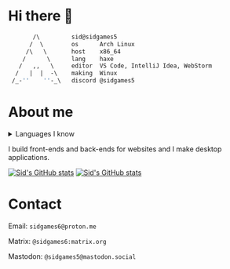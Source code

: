 <!-- github readme stats theme: omni -->

# Hi there 👋

```haxe
       /\         sid@sidgames5
      /  \        os      Arch Linux
     /\   \       host    x86_64
    /      \      lang    haxe
   /   ,,   \     editor  VS Code, IntelliJ Idea, WebStorm
  /   |  |  -\    making  Winux
 /_-''    ''-_\   discord @sidgames5
```

# About me

<details>
  <summary>Languages I know</summary>
C - basic<br>
CSS - advanced<br>
Haxe - master<br>
HTML - expert<br>
Java - expert<br>
JavaScript - advanced<br>
Kotlin - basic<br>
Python - intermediate
</details>

I build front-ends and back-ends for websites and I make desktop applications.

[![Sid's GitHub stats](https://github-readme-stats.vercel.app/api?username=sidgames5&theme=omni)](https://github.com/anuraghazra/github-readme-stats)
[![Sid's GitHub stats](https://github-readme-stats.vercel.app/api/top-langs/?username=sidgames5&layout=compact&theme=prussian)](https://github.com/anuraghazra/github-readme-stats)

# Contact

Email: `sidgames6@proton.me`

Matrix: `@sidgames6:matrix.org`

Mastodon: `@sidgames5@mastodon.social`
